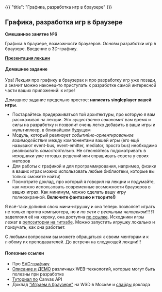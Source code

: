 {{{
	"title": "Графика, разработка игр в браузере"
}}}

## Графика, разработка игр в браузере
__Смешанное занятие №6__

Графика в браузере, возможности браузеров. Основы разработки игр в браузере. Введение в 3D-графику.

__[Презентация лекции](/slides/s6)__

#### Домашнее задание

Ура! Лекция про графику в браузерах и про разработку игр уже позади, а значит можно наконец-то приступать к разработке самой интересной части ваших приложений: к игре!

Домашнее задание предельно простое: **написать singleplayer вашей игры**.
  - Постарайтесь придерживаться той архитектуры, про которую я вам рассказывал на лекции. Это *существенно сэкономит* вам время и силы на разработку и позволит очень легко добавить в ваши игры и мультиплеер, в ближайшем будущем
  - Модуль, который реализует *событийно-ориентированное взаимодействие* между компонентами вашей игры (его ещё называют event-bus, event-emitter, mediator, просто bus) необходимо реализовать *самостоятельно*. Не стесняйтесь подсматривать в исходники уже готовых решений или спрашивать совета у своих меторов
  - Для работы с графикой и для программирования, например, физики в ваших играх можно использовать любые библиотеки, которые вы только сможете найти)
  - Посмотрите доклад, про который я говорил на лекции и подумайте, как можно использовать современные возможности браузеров в ваших играх. Как минимум, можно сделать вашу игру полноэкранной. **Включите фантазию и творите!)**
  
Я всё-таки допилил свою мини-игрушку и она теперь позволяет играть не только против компьютера, но и *по сети с реальным человеком*!!! Я задеплоил её на хероку, она доступна [по ссылке](https://sample-game-frontend.herokuapp.com/). Исходники игры лежат в [репозитории на гитхабе](https://github.com/frontend-park-mail-ru/sample-game). Можно запустить игрушку локально и поизучать, как она работает.

С любыми вопросами вы можете обращаться к своим менторам и к любому их преподавателей. До встречи на следующей лекции!!!


#### Полезные ссылки

<ul lang="en">
			<li>Про <a href="http://frontender.info/using-svg/" target="_blank">SVG-графику</a></li>
			<li><a href="https://developer.mozilla.org/en-US/docs/Web/Demos_of_open_web_technologies" target="_blank">Описание и ДЕМО</a> различных WEB-технологий, которые могут быть полезны при разработке</li>
			<li><a href="https://developer.mozilla.org/en-US/docs/Web/API/Canvas_API/Tutorial" target="_blank">Туториал по</a> Canvas API</li>
			<li>Доклад <a href="https://youtu.be/Z4E2drxNjMk?t=1h12m55s" target="_blank">"Играем в браузере"</a> на WSD в Москве и <a href="https://wsd.events/2017/01/28/pres/browser-games/" target="_blank">слайды</a> доклада</li>
</ul>
